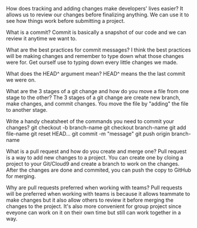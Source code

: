 How does tracking and adding changes make developers' lives easier?
It allows us to review our changes before finalizing anything. We can use it to see how things work before submitting a project. 

What is a commit?
Commit is basically a snapshot of our code and we can review it anytime we want to. 

What are the best practices for commit messages?
I think the best practices will be making changes and remember to type down what those changes were for. Get ourself use to typing down every little changes we made.

What does the HEAD^ argument mean?
HEAD^ means the the last commit we were on.

What are the 3 stages of a git change and how do you move a file from one stage to the other?
The 3 stages of a git change are create new branch, make changes, and commit changes.
You move the file by "adding" the file to another stage.

Write a handy cheatsheet of the commands you need to commit your changes?
git checkout -b branch-name
git checkout branch-name
git add file-name
git reset HEAD...
git commit -m "message"
git push origin branch-name

What is a pull request and how do you create and merge one?
Pull request is a way to add new changes to a project. 
You can create one by cloing a project to your Git/Cloud9 and create a branch to work on the changes. After the changes are done and commited, you can push the copy to GitHub for merging.

Why are pull requests preferred when working with teams?
Pull requests will be preferred when working with teams is because it allows teammate to make changes but it also allow others to review it before merging the changes to the project.
It's also more convenient for group project since eveyone can work on it on their own time but still can work together in a way.